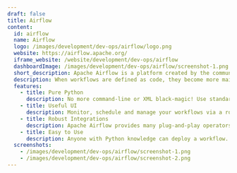 ```yaml
---
draft: false
title: Airflow
content:
  id: airflow
  name: Airflow
  logo: /images/development/dev-ops/airflow/logo.png
  website: https://airflow.apache.org/
  iframe_website: /website/development/dev-ops/airflow
  dashboardImage: /images/development/dev-ops/airflow/screenshot-1.png
  short_description: Apache Airflow is a platform created by the community to programmatically author, schedule and monitor workflows.
  description: When workflows are defined as code, they become more maintainable, versionable, testable, and collaborative. Use Apache Airflow to author workflows as directed acyclic graphs (DAGs) of tasks. The Apache Airflow scheduler executes your tasks on an array of workers while following the specified dependencies. Rich command line utilities make performing complex surgeries on DAGs a snap. The rich user interface makes it easy to visualize pipelines running in production, monitor progress, and troubleshoot issues when needed.
  features:
    - title: Pure Python
      description: No more command-line or XML black-magic! Use standard Python features to create your workflows, including date time formats for scheduling and loops to dynamically generate tasks. This allows you to maintain full flexibility when building your workflows.
    - title: Useful UI
      description: Monitor, schedule and manage your workflows via a robust and modern web application. No need to learn old, cron-like interfaces. You always have full insight into the status and logs of completed and ongoing tasks.
    - title: Robust Integrations
      description: Apache Airflow provides many plug-and-play operators that are ready to execute your tasks on Google Cloud Platform, Amazon Web Services, Microsoft Azure and many other third-party services. This makes Apache Airflow easy to apply to current infrastructure and extend to next-gen technologies.
    - title: Easy to Use
      description: Anyone with Python knowledge can deploy a workflow. Apache Airflow does not limit the scope of your pipelines; you can use it to build ML models, transfer data, manage your infrastructure, and more.
  screenshots:
    - /images/development/dev-ops/airflow/screenshot-1.png
    - /images/development/dev-ops/airflow/screenshot-2.png
---
```

